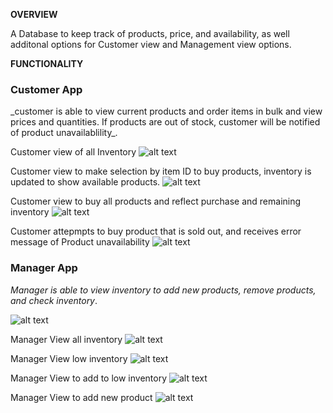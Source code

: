 



<strong>OVERVIEW</strong>

A Database to keep track of products, price, and availability, as well additonal options for Customer view and Management view options.


<strong> FUNCTIONALITY </strong>

<h3>Customer App</h3>
_customer is able to view current products and order items in bulk and view prices and quantities. If products are out of stock, customer will be notified of product unavailablility_.

Customer view of all Inventory
![alt text](images/customer-view-inventory.png)

Customer view to make selection by item ID to buy products, inventory is updated to show available products.
![alt text](images/customer-buy-products.png)

Customer view to buy all products and reflect purchase and remaining inventory
![alt text](images/customer-view-buy-all.png)

Customer attepmpts to buy product that is sold out, and receives error message of Product unavailability
![alt text](images/customer-insufficient-quantity.png)





<h3>Manager App</h3>

_Manager is able to view inventory to add new products, remove products, and check inventory_.

![alt text](images/manager-view-options.png)

Manager View all inventory
![alt text](images/manager-view-inventory.png)

Manager View low inventory
![alt text](images/manager-view-low-inventory.png)

Manager View to add to low inventory
![alt text](images/manager-view-add-to-inventory.png)

Manager View to add new product
![alt text](images/manager-view-add-new-product.png)
